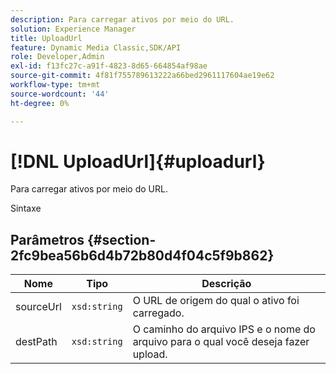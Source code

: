 ```yaml
---
description: Para carregar ativos por meio do URL.
solution: Experience Manager
title: UploadUrl
feature: Dynamic Media Classic,SDK/API
role: Developer,Admin
exl-id: f13fc27c-a91f-4823-8d65-664854af98ae
source-git-commit: 4f81f755789613222a66bed2961117604ae19e62
workflow-type: tm+mt
source-wordcount: '44'
ht-degree: 0%

---
```


# [!DNL UploadUrl]{#uploadurl}

Para carregar ativos por meio do URL.

Sintaxe

## Parâmetros {#section-2fc9bea56b6d4b72b80d4f04c5f9b862}

| Nome | Tipo | Descrição |
|---|---|---|
| sourceUrl | `xsd:string` | O URL de origem do qual o ativo foi carregado. |
| destPath | `xsd:string` | O caminho do arquivo IPS e o nome do arquivo para o qual você deseja fazer upload. |

